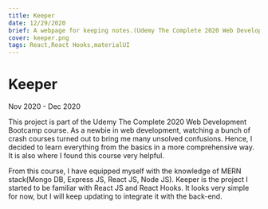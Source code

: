 ```yaml
---
title: Keeper
date: 12/29/2020
brief: A webpage for keeping notes.(Udemy The Complete 2020 Web Development Bootcamp).
cover: keeper.png
tags: React,React Hooks,materialUI
---
```


# Keeper

Nov 2020 - Dec 2020

This project is part of the Udemy The Complete 2020 Web Development Bootcamp course. As a newbie in web development, watching a bunch of crash courses turned out to bring me many unsolved confusions. Hence, I decided to learn everything from the basics in a more comprehensive way. It is also where I found this course very helpful.

From this course, I have equipped myself with the knowledge of MERN stack(Mongo DB, Express JS, React JS, Node JS). Keeper is the project I started to be familiar with React JS and React Hooks. It looks very simple for now, but I will keep updating to integrate it with the back-end.
